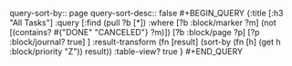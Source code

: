 query-sort-by:: page
query-sort-desc:: false
#+BEGIN_QUERY
{:title [:h3 "All Tasks"]
 :query [:find (pull ?b [*])
 :where
   [?b :block/marker ?m]
   (not [(contains? #{"DONE" "CANCELED"} ?m)])
   [?b :block/page ?p]
   [?p :block/journal? true]
 ]
:result-transform (fn [result]
                        (sort-by (fn [h]
                                   (get h :block/priority "Z")) result))
 :table-view? true
}
#+END_QUERY
